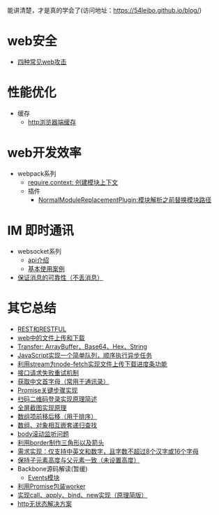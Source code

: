 能讲清楚，才是真的学会了(访问地址：https://54leibo.github.io/blog/)

# web安全
- [四种常见web攻击](https://zhuanlan.zhihu.com/p/23309154)

# 性能优化
- 缓存
  - [http浏览器端缓存](performanceOptimization/httpBrowserCache/httpBrowserCache.md)

# web开发效率
- webpack系列
  - [require.context: 创建模块上下文](https://github.com/54leibo/blog/issues/17#issue-629818310)
  - 插件
    - [NormalModuleReplacementPlugin:模块解析之前替换模块路径](https://github.com/54leibo/blog/issues/16#issue-629739137)

# IM 即时通讯
- websocket系列
  - [api介绍](https://developer.mozilla.org/zh-CN/docs/Web/API/WebSocket#Ready_state_constants)
  - [基本使用案例](https://www.html5rocks.com/zh/tutorials/websockets/basics/)
- [保证消息的可靠性（不丢消息）](./im/reliability.md)

# 其它总结
- [REST和RESTFUL](https://www.zhihu.com/question/28557115)
- [web中的文件上传和下载](https://github.com/54leibo/blog/issues/2#issue-462621634)
- [Transfer: ArrayBuffer、Base64、Hex、String](https://github.com/54leibo/blog/issues/1#issue-460327275)
- [JavaScript实现一个简单队列，顺序执行异步任务](https://github.com/54leibo/blog/issues/3#issue-463668795)
- [利用stream为node-fetch实现文件上传下载进度条功能](https://github.com/54leibo/blog/issues/4#issue-492579206)
- [接口请求失败重试机制](https://github.com/54leibo/blog/issues/5#issue-518192946)
- [获取中文首字母（常用于通讯录）](https://github.com/54leibo/blog/issues/6#issue-518221175)
- [Promise关键步骤实现](https://github.com/54leibo/blog/issues/7#issue-519717701)
- [扫码二维码登录实现原理简述](https://github.com/54leibo/blog/issues/8#issue-574462121)
- [全屏截图实现原理](https://github.com/54leibo/blog/issues/9#issue-574463104)
- [数组项前移后移（用于排序）](https://github.com/54leibo/blog/issues/10#issue-582811711)
- [数组、对象相互嵌套递归查找](https://github.com/54leibo/blog/issues/11#issue-583442746)
- [body滚动监听问题](https://github.com/54leibo/blog/issues/12#issue-584136234)
- [利用border制作三角形以及箭头](https://github.com/54leibo/blog/issues/13#issue-584808842)
- [需求实现：仅支持中英文和数字，且字数不超过8个汉字或16个字母](https://github.com/54leibo/blog/issues/14#issue-586748555)
- [保持子元素高度与父元素一致（未设置高度）](https://github.com/54leibo/blog/issues/15#issue-588275909)
- Backbone源码解读(暂缓)
    - [Events模块](./others/backboneSourceCodeAnalyze/events.md)
- [利用Promise包装worker](./others/worker/wrapWorkerWithPromise.md)
- [实现call、apply、bind、new实现（原理简版）](./others/callApplyBindNew/callApplyBindNew.md)
- [http无状态解决方案]()

